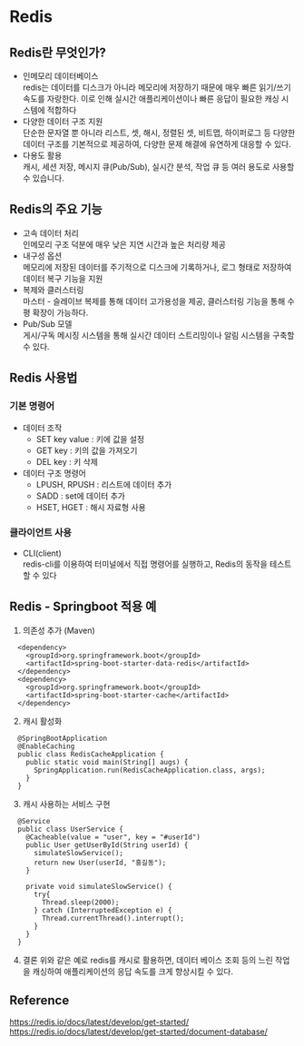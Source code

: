 # Redis

## Redis란 무엇인가?
- 인메모리 데이터베이스  
  redis는 데이터를 디스크가 아니라 메모리에 저장하기 때문에 매우 빠른 읽기/쓰기 속도를 자랑한다. 이로 인해 실시간 애플리케이션이나 빠른 응답이 필요한 캐싱 시스템에 적합하다
- 다양한 데이터 구조 지원  
  단순한 문자열 뿐 아니라 리스트, 셋, 해시, 정렬된 셋, 비트맵, 하이퍼로그 등 다양한 데이터 구조를 기본적으로 제공하여, 다양한 문제 해결에 유연하게 대응할 수 있다.
- 다용도 활용  
  캐시, 세션 저장, 메시지 큐(Pub/Sub), 실시간 분석, 작업 큐 등 여러 용도로 사용할 수 있습니다.

## Redis의 주요 기능
- 고속 데이터 처리  
  인메모리 구조 덕분에 매우 낮은 지연 시간과 높은 처리량 제공
- 내구성 옵션  
  메모리에 저장된 데이터를 주기적으로 디스크에 기록하거나, 로그 형태로 저장하여 데이터 복구 기능을 지원
- 복제와 클러스터링  
  마스터 - 슬레이브 복제를 통해 데이터 고가용성을 제공, 클러스터링 기능을 통해 수평 확장이 가능하다.
- Pub/Sub 모델  
  게시/구독 메시징 시스템을 통해 실시간 데이터 스트리밍이나 알림 시스템을 구축할 수 있다.

## Redis 사용법
### 기본 명령어
- 데이터 조작
  - SET key value : 키에 값을 설정
  - GET key : 키의 값을 가져오기
  - DEL key : 키 삭제
- 데이터 구조 명령어
  - LPUSH, RPUSH : 리스트에 데이터 추가
  - SADD : set에 데이터 추가
  - HSET, HGET : 해시 자료형 사용
### 클라이언트 사용
- CLI(client)  
  redis-cli를 이용하여 터미널에서 직접 명령어를 실행하고, Redis의 동작을 테스트 할 수 있다

## Redis - Springboot 적용 예
1. 의존성 추가 (Maven)
  ```
    <dependency>
      <groupId>org.springframework.boot</groupId>
      <artifactId>spring-boot-starter-data-redis</artifactId>
    </dependency>
    <dependency>
      <groupId>org.springframework.boot</groupId>
      <artifactId>spring-boot-starter-cache</artifactId>
    </dependency>
  ```
2. 캐시 활성화
  ```
    @SpringBootApplication
    @EnableCaching
    public class RedisCacheApplication {
      public static void main(String[] augs) {
        SpringApplication.run(RedisCacheApplication.class, args);
      } 
    }
  ```
3. 캐시 사용하는 서비스 구현
  ``` 
    @Service
    public class UserService {
      @Cacheable(value = "user", key = "#userId")
      public User getUserById(String userId) {
        simulateSlowService();
        return new User(userId, "홍길동");
      }

      private void simulateSlowService() {
        try{
          Thread.sleep(2000);
        } catch (InterruptedException e) {
          Thread.currentThread().interrupt();
        }
      }
    }
  ```
4. 결론
위와 같은 예로 redis를 캐시로 활용하면, 데이터 베이스 조회 등의 느린 작업을 캐싱하여 애플리케이션의 응답 속도를 크게 향상시킬 수 있다.
## Reference
https://redis.io/docs/latest/develop/get-started/
https://redis.io/docs/latest/develop/get-started/document-database/